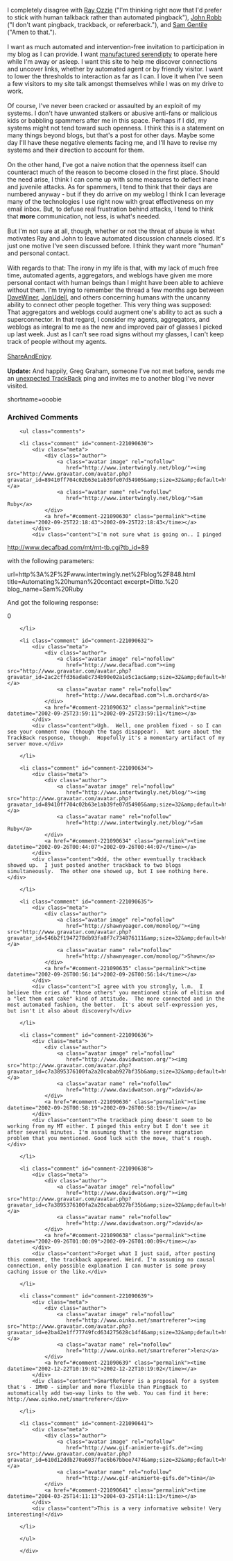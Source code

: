 I completely disagree with <a href="http://www.ozzie.net/blog/2002/09/25.html#a65">Ray Ozzie</a> ("I'm thinking right now that I'd prefer to stick with human talkback rather than automated pingback"), <a href="http://jrobb.userland.com/2002/09/25.html#a2597">John Robb</a> ("I don't want pingback, trackback, or refererback."), and <a href="http://radio.weblogs.com/0105852/2002/09/25.html#a1192">Sam Gentile</a> ("Amen to that.").
<br /><br />
I want as much automated and intervention-free invitation to participation in my blog as I can provide.  I want <a href="http://radio.weblogs.com/0101679/stories/2002/03/13/manufacturedSerendipity.html">manufactured serendipty</a> to operate here while I'm away or asleep.  I want this site to help me discover connections and uncover links, whether by automated agent or by friendly visitor.  I want to lower the thresholds to interaction as far as I can.  I love it when I've seen a few visitors to my site talk amongst themselves while I was on my drive to work.
<br /><br />
Of course, I've never been cracked or assaulted by an exploit of my systems.  I don't have unwanted stalkers or abusive anti-fans or malicious kids or babbling spammers after me in this space.  Perhaps if I did, my systems might not tend toward such openness.  I think this is a statement on many things beyond blogs, but that's a post for other days.  Maybe some day I'll have these negative elements facing me, and I'll have to revise my systems and their direction to account for them.
<br /><br />
On the other hand, I've got a naive notion that the openness itself can counteract much of the reason to become closed in the first place.  Should the need arise, I think I can come up with some measures to deflect inane and juvenile attacks.  As for spammers, I tend to think that their days are numbered anyway - but if they do arrive on my weblog I think I can leverage many of the technologies I use right now with great effectiveness on my email inbox.  But, to defuse real frustration behind attacks, I tend to think that <strong>more</strong> communication, not less, is what's needed.
<br /><br />
But I'm not sure at all, though, whether or not the threat of abuse is what motivates Ray and John to leave automated discussion channels closed.  It's just one motive I've seen discussed before.  I think they want more "human" and personal contact.
<br /><br />
With regards to that:  The irony in my life is that, with my lack of much free time,  automated agents, aggregators, and weblogs have given me more personal contact with human beings than I might have been able to achieve without them.  I'm trying to remember the thread a few months ago between <a href="http://www.decafbad.com/twiki/bin/view/Main/DaveWiner">DaveWiner</a>, <a href="http://www.decafbad.com/twiki/bin/view/Main/JonUdell">JonUdell</a>, and others concerning humans with the uncanny ability to connect other people together.  This very thing was supposed:  That aggregators and weblogs could augment one's ability to act as such a superconnector.  In that regard, I consider my agents, aggregators, and weblogs as integral to me as the new and improved pair of glasses I picked up last week.  Just as I can't see road signs without my glasses, I can't keep track of people without my agents.
<br /><br />
<a href="http://www.decafbad.com/twiki/bin/view/Main/ShareAndEnjoy">ShareAndEnjoy</a>.
<br /><br />
<strong>Update:</strong> And happily, Greg Graham, someone I've not met before, sends me an <a href="http://theologynotes.org/archives/000013.html#000013">unexpected <a href="http://www.decafbad.com/twiki/bin/view/Main/TrackBack">TrackBack</a> ping</a> and invites me to another blog I've never visited.
<!--more-->
shortname=ooobie

<div id="comments" class="comments archived-comments">
            <h3>Archived Comments</h3>
            
        <ul class="comments">
            
        <li class="comment" id="comment-221090630">
            <div class="meta">
                <div class="author">
                    <a class="avatar image" rel="nofollow" 
                       href="http://www.intertwingly.net/blog/"><img src="http://www.gravatar.com/avatar.php?gravatar_id=89410ff704c02b63e1ab39fe07d54905&amp;size=32&amp;default=http://mediacdn.disqus.com/1320279820/images/noavatar32.png"/></a>
                    <a class="avatar name" rel="nofollow" 
                       href="http://www.intertwingly.net/blog/">Sam Ruby</a>
                </div>
                <a href="#comment-221090630" class="permalink"><time datetime="2002-09-25T22:18:43">2002-09-25T22:18:43</time></a>
            </div>
            <div class="content">I'm not sure what is going on.. I pinged 

http://www.decafbad.com/mt/mt-tb.cgi?tb_id=89

with the following parameters:

url=http%3A%2F%2Fwww.intertwingly.net%2Fblog%2F848.html
title=Automating%20human%20contact
excerpt=Ditto.%20
blog_name=Sam%20Ruby

And got the following response:



0</div>
            
        </li>
    
        <li class="comment" id="comment-221090632">
            <div class="meta">
                <div class="author">
                    <a class="avatar image" rel="nofollow" 
                       href="http://www.decafbad.com"><img src="http://www.gravatar.com/avatar.php?gravatar_id=2ac2cffd36ada8c734b90e02a1e5c1ac&amp;size=32&amp;default=http://mediacdn.disqus.com/1320279820/images/noavatar32.png"/></a>
                    <a class="avatar name" rel="nofollow" 
                       href="http://www.decafbad.com">l.m.orchard</a>
                </div>
                <a href="#comment-221090632" class="permalink"><time datetime="2002-09-25T23:59:11">2002-09-25T23:59:11</time></a>
            </div>
            <div class="content">Ugh.  Well, one problem fixed - so I can see your comment now (though the tags disappear).  Not sure about the TrackBack response, though.  Hopefully it's a momentary artifact of my server move.</div>
            
        </li>
    
        <li class="comment" id="comment-221090634">
            <div class="meta">
                <div class="author">
                    <a class="avatar image" rel="nofollow" 
                       href="http://www.intertwingly.net/blog/"><img src="http://www.gravatar.com/avatar.php?gravatar_id=89410ff704c02b63e1ab39fe07d54905&amp;size=32&amp;default=http://mediacdn.disqus.com/1320279820/images/noavatar32.png"/></a>
                    <a class="avatar name" rel="nofollow" 
                       href="http://www.intertwingly.net/blog/">Sam Ruby</a>
                </div>
                <a href="#comment-221090634" class="permalink"><time datetime="2002-09-26T00:44:07">2002-09-26T00:44:07</time></a>
            </div>
            <div class="content">Odd, the other eventually trackback showed up.  I just posted another trackback to two blogs simultaneously.  The other one showed up, but I see nothing here.</div>
            
        </li>
    
        <li class="comment" id="comment-221090635">
            <div class="meta">
                <div class="author">
                    <a class="avatar image" rel="nofollow" 
                       href="http://shawnyeager.com/monolog/"><img src="http://www.gravatar.com/avatar.php?gravatar_id=546b2f1947278db93fa8f7c734876111&amp;size=32&amp;default=http://mediacdn.disqus.com/1320279820/images/noavatar32.png"/></a>
                    <a class="avatar name" rel="nofollow" 
                       href="http://shawnyeager.com/monolog/">Shawn</a>
                </div>
                <a href="#comment-221090635" class="permalink"><time datetime="2002-09-26T00:56:14">2002-09-26T00:56:14</time></a>
            </div>
            <div class="content">I agree with you strongly, l.m.  I believe the cries of "those others" you mentioned stink of elitism and a "let them eat cake" kind of attitude.  The more connected and in the most automated fashion, the better.  It's about self-expression yes, but isn't it also about discovery?</div>
            
        </li>
    
        <li class="comment" id="comment-221090636">
            <div class="meta">
                <div class="author">
                    <a class="avatar image" rel="nofollow" 
                       href="http://www.davidwatson.org/"><img src="http://www.gravatar.com/avatar.php?gravatar_id=c7a3895376100fa2a20cabab927bf35b&amp;size=32&amp;default=http://mediacdn.disqus.com/1320279820/images/noavatar32.png"/></a>
                    <a class="avatar name" rel="nofollow" 
                       href="http://www.davidwatson.org/">david</a>
                </div>
                <a href="#comment-221090636" class="permalink"><time datetime="2002-09-26T00:58:19">2002-09-26T00:58:19</time></a>
            </div>
            <div class="content">The trackback ping doesn't seem to be working from my MT either. I pinged this entry but I don't see it after several minutes. I'm assuming that's the server migration problem that you mentioned. Good luck with the move, that's rough.</div>
            
        </li>
    
        <li class="comment" id="comment-221090638">
            <div class="meta">
                <div class="author">
                    <a class="avatar image" rel="nofollow" 
                       href="http://www.davidwatson.org/"><img src="http://www.gravatar.com/avatar.php?gravatar_id=c7a3895376100fa2a20cabab927bf35b&amp;size=32&amp;default=http://mediacdn.disqus.com/1320279820/images/noavatar32.png"/></a>
                    <a class="avatar name" rel="nofollow" 
                       href="http://www.davidwatson.org/">david</a>
                </div>
                <a href="#comment-221090638" class="permalink"><time datetime="2002-09-26T01:00:09">2002-09-26T01:00:09</time></a>
            </div>
            <div class="content">Forget what I just said, after posting this comment, the trackback appeared. Weird. I'm assuming no causal connection, only possible explanation I can muster is some proxy caching issue or the like.</div>
            
        </li>
    
        <li class="comment" id="comment-221090639">
            <div class="meta">
                <div class="author">
                    <a class="avatar image" rel="nofollow" 
                       href="http://www.oinko.net/smartreferer"><img src="http://www.gravatar.com/avatar.php?gravatar_id=e2ba42e1ff77749fcd634275628c14f4&amp;size=32&amp;default=http://mediacdn.disqus.com/1320279820/images/noavatar32.png"/></a>
                    <a class="avatar name" rel="nofollow" 
                       href="http://www.oinko.net/smartreferer">lenz</a>
                </div>
                <a href="#comment-221090639" class="permalink"><time datetime="2002-12-22T10:19:02">2002-12-22T10:19:02</time></a>
            </div>
            <div class="content">SmartReferer is a proposal for a system that's - IMHO - simpler and more flexible than PingBack to automatically add two-way links to the web. You can find it here: http://www.oinko.net/smartreferer</div>
            
        </li>
    
        <li class="comment" id="comment-221090641">
            <div class="meta">
                <div class="author">
                    <a class="avatar image" rel="nofollow" 
                       href="http://www.gif-animierte-gifs.de"><img src="http://www.gravatar.com/avatar.php?gravatar_id=610d12ddb270a6037fac6b67bbee7474&amp;size=32&amp;default=http://mediacdn.disqus.com/1320279820/images/noavatar32.png"/></a>
                    <a class="avatar name" rel="nofollow" 
                       href="http://www.gif-animierte-gifs.de">tina</a>
                </div>
                <a href="#comment-221090641" class="permalink"><time datetime="2004-03-25T14:11:13">2004-03-25T14:11:13</time></a>
            </div>
            <div class="content">This is a very informative website! Very interesting!</div>
            
        </li>
    
        </ul>
    
        </div>
    